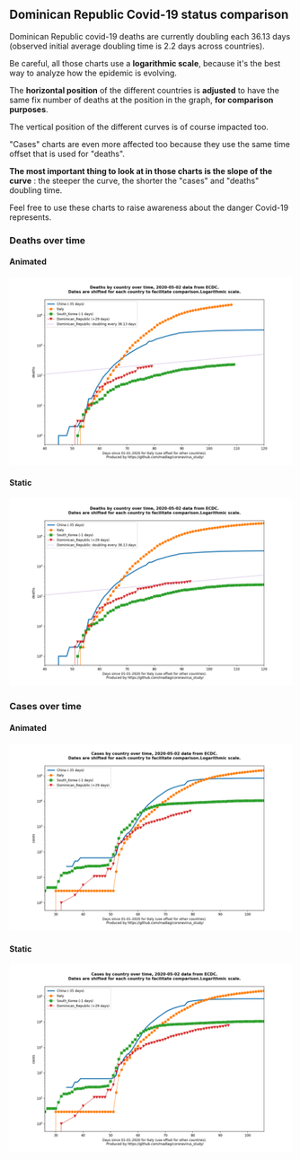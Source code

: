 ## Dominican Republic Covid-19 status comparison 

Dominican Republic covid-19 deaths are currently doubling each 36.13 days (observed initial average doubling time is 2.2 days across countries).



Be careful, all those charts use a **logarithmic scale**, because it's the best way to analyze how the epidemic is evolving.
 
The **horizontal position** of the different countries is **adjusted** to have the same fix number of deaths at the position in the graph, **for comparison purposes**.

The vertical position of the different curves is of course impacted too.

"Cases" charts are even more affected too because they use the same time offset that is used for "deaths".

**The most important thing to look at in those charts is the slope of the curve** : the steeper the curve, the shorter the "cases" and "deaths" doubling time.

Feel free to use these charts to raise awareness about the danger Covid-19 represents. 


 
### Deaths over time
 
#### Animated
![Dominican Republic covid-19 deaths animated chart](https://raw.githubusercontent.com/madlag/coronavirus_study/master/notebooks/graphs/2020-05-02/countries/Dominican_Republic/2020-05-02_Dominican_Republic_deaths.gif "Dominican Republic covid-19 deaths animated chart")   
 
#### Static
![Dominican Republic covid-19 deaths static chart](https://raw.githubusercontent.com/madlag/coronavirus_study/master/notebooks/graphs/2020-05-02/countries/Dominican_Republic/2020-05-02_Dominican_Republic_deaths.png "Dominican Republic covid-19 deaths static chart")   

 
### Cases over time
 
#### Animated
![Dominican Republic covid-19 cases animated chart](https://raw.githubusercontent.com/madlag/coronavirus_study/master/notebooks/graphs/2020-05-02/countries/Dominican_Republic/2020-05-02_Dominican_Republic_cases.gif "Dominican Republic covid-19 cases animated chart")   
 
#### Static
![Dominican Republic covid-19 cases static chart](https://raw.githubusercontent.com/madlag/coronavirus_study/master/notebooks/graphs/2020-05-02/countries/Dominican_Republic/2020-05-02_Dominican_Republic_cases.png "Dominican Republic covid-19 cases static chart")   

